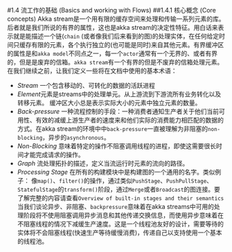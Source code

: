 #1.4 流工作的基础  (Basics and working with Flows)
##1.4.1 核心概念 (Core concepts)
Akka stream是一个用有限的缓存空间来处理和传输一系列元素的库。后者就是我们所说的有界的属性，这也是akka stream的决定性特征。用白话来表示就是能描述一个链(`chain`
(或者像我们后来看到的图)的处理实体，在任何给定时间只缓存有限的元素，各个执行独立的(也可能是同时)来自其他元素。有界缓冲区的属性是和`akka model`不同点之一，每一个`actor`通常有一个无界的、或者有界的，但是是废弃的信箱。`akka stream`有一个有界的但是不废弃的信箱处理元素。
在我们继续之前，让我们定义一些将在文档中使用的基本术语：
* *Stream* 一个包含移动的、可转化的数据的活跃进程
* *Element*元素是streams中的处理单元。从上游流到下游流所有业务转化以及转移元素。
缓冲区大小总是表示实际大小的元素中独立元素的数量。
* *Back-pressure* 一种流程控制的手段：一种消费者通知生产者关于他们当前可用性、有效的减缓上游生产者的速度来和他们实际的消费能力相匹配的数据的方式。在akka stream的环境中中`back-pressure`一直被理解为非阻塞的`non-blocking`，异步的`asynchronous`。
* *Non-Blocking* 意味着特定的操作不阻塞调用线程的进程，即使这需要很长时间才能完成请求的操作。
* *Graph* 流处理拓扑的描述，定义当流运行时元素的流向的路径。
* *Processing Stage* 在所有的构建模块中是构建图的一个通用的名字。类似例子：
像`map()`、`filter()`的操作，通过类似`PushStage`、`PushPullStage`、`StatefulStage`的`transform()`阶段，通过`Merge`或者`Broadcast`的图连接。要了解完整的内容请查看`Overview of built-in stages and their semantics`
当我们谈论异步、非阻塞、`backpressure`意味着在akka streams中可用的处理阶段将不使用阻塞调用异步消息和其他传递交换信息，而使用异步意味着在不阻塞线程的情况下减缓生产速度。这是一个线程池友好的设计，需要等待的实体将不会阻塞线程(快速生产等待缓慢消费)，传递自己以支持使用一个基本的线程池。
